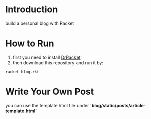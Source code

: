 # Introduction
build a personal blog with Racket

# How to Run
1. first you need to install [DrRacket](https://racket-lang.org/)
2. then download this repository and run it by:
```
racket blog.rkt
```

# Write Your Own Post
you can use the template html file under __'blog/static/posts/article-template.html'__
